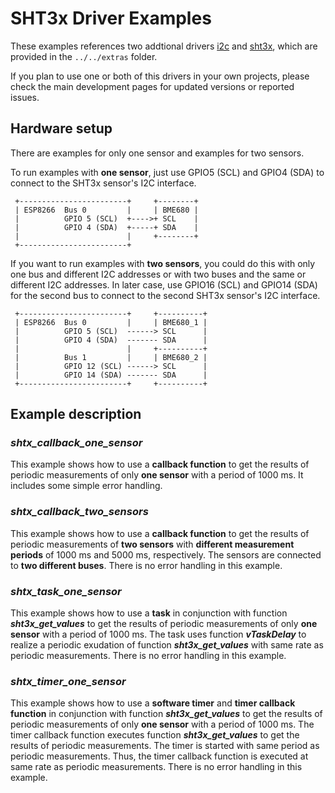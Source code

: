 # SHT3x Driver Examples

These examples references two addtional drivers [i2c](https://github.com/kanflo/esp-open-rtos-driver-i2c) and [sht3x](https://github.com/gschorcht/esp-open-rtos/extras/sht3x), which are provided in the `../../extras` folder.

If you plan to use one or both of this drivers in your own projects, please check the main development pages for updated versions or reported issues.

## Hardware setup

There are examples for only one sensor and examples for two sensors. 

To run examples with **one sensor**, just use GPIO5 (SCL) and GPIO4 (SDA) to connect to the SHT3x sensor's I2C interface. 

```
 +------------------------+     +--------+
 | ESP8266  Bus 0         |     | BME680 |
 |          GPIO 5 (SCL)  +---->+ SCL    |
 |          GPIO 4 (SDA)  +-----+ SDA    |
 |                        |     +--------+
 +------------------------+
```

If you want to run examples with **two sensors**, you could do this with only one bus and different I2C addresses or with two buses and the same or different I2C addresses. In later case, use GPIO16 (SCL) and GPIO14 (SDA) for the second bus to connect to the second SHT3x sensor's I2C interface.

```
 +------------------------+     +----------+
 | ESP8266  Bus 0         |     | BME680_1 |
 |          GPIO 5 (SCL)  ------> SCL      |
 |          GPIO 4 (SDA)  ------- SDA      |
 |                        |     +----------+
 |          Bus 1         |     | BME680_2 |
 |          GPIO 12 (SCL) ------> SCL      |
 |          GPIO 14 (SDA) ------- SDA      |
 +------------------------+     +----------+
```

## Example description

### _shtx_callback_one_sensor_

This example shows how to use a **callback function** to get the results of periodic measurements of only **one sensor** with a period of 1000 ms. It includes some simple error handling.

### _shtx_callback_two_sensors_

This example shows how to use a **callback function** to get the results of periodic measurements of **two sensors** with **different measurement periods** of 1000 ms and 5000 ms, respectively. The sensors are connected to **two different buses**. There is no error handling in this example.

### _shtx_task_one_sensor_
  
This example shows how to use a **task** in conjunction with function **_sht3x_get_values_** to get the results of periodic measurements of only **one sensor** with a period of 1000 ms. The task uses function **_vTaskDelay_** to realize a periodic exudation of function **_sht3x_get_values_** with same rate as periodic measurements. There is no error handling in this example.

### _shtx_timer_one_sensor_

This example shows how to use a **software timer** and **timer callback function** in conjunction with function **_sht3x_get_values_** to get the results of periodic measurements of only **one sensor** with a period of 1000 ms. The timer callback function executes function **_sht3x_get_values_** to get the results of periodic measurements. The timer is started with same period as periodic measurements. Thus, the timer callback function is executed at same rate as periodic measurements. There is no error handling in this example.
